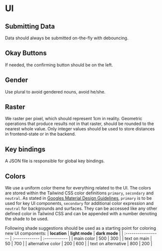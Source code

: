 # UI

## Submitting Data

Data should always be submitted on-the-fly with debouncing.

## Okay Buttons

If needed, the confirming button should be on the left.

## Gender

Use plural to avoid gendered nouns, avoid he/she.

## Raster

We raster per pixel, which should represent 1cm in reality.
Geometric operations that produce results not in that raster, should be rounded to the nearest whole value.
Only integer values should be used to store distances in frontend-state or in the backend.

## Key bindings

A JSON file is responsible for global key bindings.

## Colors

We use a uniform color theme for everything related to the UI.
The colors are stored within the Tailwind CSS color definitions `primary`, `secondary` and `neutral`.
As stated in [Googles Material Design Guidelines](https://m3.material.io/styles/color/the-color-system/key-colors-tones), `primary` is to be used for key UI components, `secondary` for additional color expression and `neutral` for backgrounds and surfaces.
They can be accessed like any other defined color in Tailwind CSS and can be appended with a number denoting the shade to be used.

Following shade suggestions should be used as a starting point for coloring new UI components:
| **location**        | **light mode** | **dark mode** |
| :------------------ | :------------- | :------------ |
| main color          | 500            | 300           |
| text on main        | 50             | 700           |
| alternative color   | 200            | 600           |
| text on alternative | 800            | 200           |
